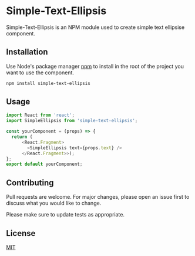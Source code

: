 # Simple-Text-Ellipsis #

Simple-Text-Ellipsis is an NPM module used to create simple text ellipsise component.

## Installation

Use Node's package manager [npm](https://docs.npmjs.com/) to install in the root of the project you want to use the component.

```bash
npm install simple-text-ellipsis
```

## Usage

```javascript
import React from 'react';
import SimpleEllipsis from 'simple-text-ellipsis';

const yourComponent = (props) => {
  return (
      <React.Fragment>
        <SimpleEllipsis text={props.text} />
      </React.Fragment>>);
};
export default yourComponent;
```

## Contributing
Pull requests are welcome. For major changes, please open an issue first to discuss what you would like to change.

Please make sure to update tests as appropriate.

## License
[MIT](https://choosealicense.com/licenses/mit/)
